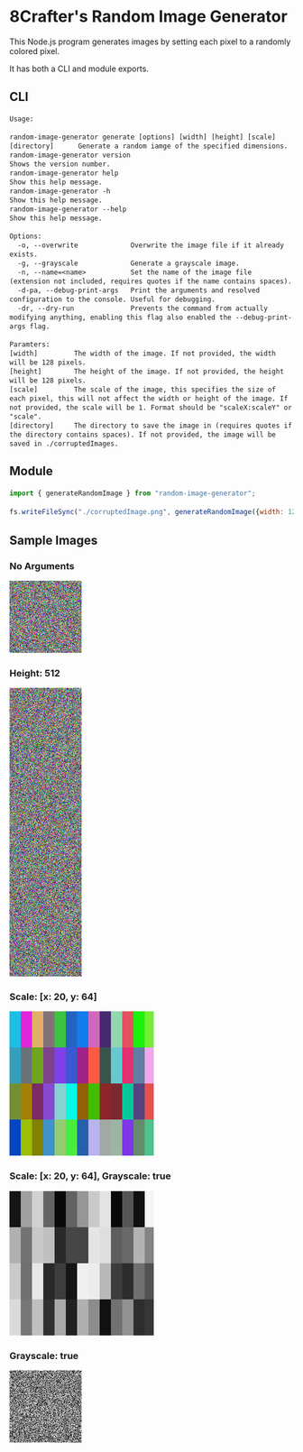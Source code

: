 # 8Crafter's Random Image Generator

This Node.js program generates images by setting each pixel to a randomly colored pixel.

It has both a CLI and module exports.

## CLI

```
Usage:

random-image-generator generate [options] [width] [height] [scale] [directory]      Generate a random iamge of the specified dimensions.
random-image-generator version                                                      Shows the version number.
random-image-generator help                                                         Show this help message.
random-image-generator -h                                                           Show this help message.
random-image-generator --help                                                       Show this help message.

Options:
  -o, --overwrite             Overwrite the image file if it already exists.
  -g, --grayscale             Generate a grayscale image.
  -n, --name=<name>           Set the name of the image file (extension not included, requires quotes if the name contains spaces).
  -d-pa, --debug-print-args   Print the arguments and resolved configuration to the console. Useful for debugging.
  -dr, --dry-run              Prevents the command from actually modifying anything, enabling this flag also enabled the --debug-print-args flag.

Paramters:
[width]         The width of the image. If not provided, the width will be 128 pixels.
[height]        The height of the image. If not provided, the height will be 128 pixels.
[scale]         The scale of the image, this specifies the size of each pixel, this will not affect the width or height of the image. If not provided, the scale will be 1. Format should be "scaleX:scaleY" or "scale".
[directory]     The directory to save the image in (requires quotes if the directory contains spaces). If not provided, the image will be saved in ./corruptedImages.
```

## Module

```js
import { generateRandomImage } from "random-image-generator";

fs.writeFileSync("./corruptedImage.png", generateRandomImage({width: 128, height: 128, scale: [1, 1], grayscale: false}));
```

## Sample Images

### No Arguments
![No Arguments](./sample_images/no-args.png)

### Height: 512
![Height: 512](./sample_images/height-512.png)

### Scale: [x: 20, y: 64]
![Scale: [x: 20, y: 64]](./sample_images/scale-20-64.png)

### Scale: [x: 20, y: 64], Grayscale: true
![Scale: [x: 20, y: 64], Grayscale: true](./sample_images/scale-20-64-grayscale-true.png)

### Grayscale: true
![Grayscale: true](./sample_images/grayscale-true.png)